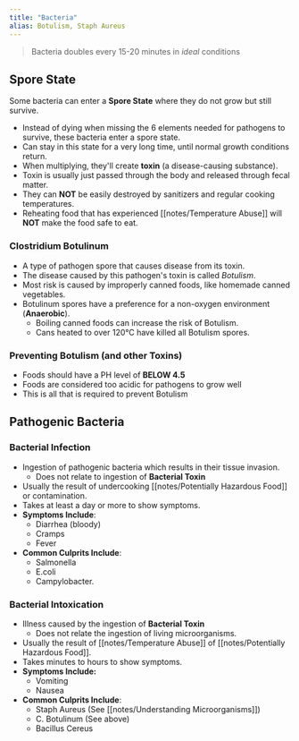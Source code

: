 ```yaml
---
title: "Bacteria"
alias: Botulism, Staph Aureus
---
```


> Bacteria doubles every 15-20 minutes in *ideal* conditions

## Spore State

Some bacteria can enter a **Spore State** where they do not grow but still survive.

* Instead of dying when missing the 6 elements needed for pathogens to survive, these bacteria enter a spore state.
* Can stay in this state for a very long time, until normal growth conditions return.
* When multiplying, they'll create **toxin** (a disease-causing substance).
* Toxin is usually just passed through the body and released through fecal matter.
* They can **NOT** be easily destroyed by sanitizers and regular cooking temperatures.
* Reheating food that has experienced [[notes/Temperature Abuse]] will **NOT** make the food safe to eat.

### Clostridium Botulinum
* A type of pathogen spore that causes disease from its toxin.
* The disease caused by this pathogen's toxin is called *Botulism*.
* Most risk is caused by improperly canned foods, like homemade canned vegetables.
* Botulinum spores have a preference for a non-oxygen environment (**Anaerobic**).
	* Boiling canned foods can increase the risk of Botulism.
	* Cans heated to over 120°C have killed all Botulism spores.

### Preventing Botulism (and other Toxins)
* Foods should have a PH level of **BELOW 4.5**
* Foods are considered too acidic for pathogens to grow well
* This is all that is required to prevent Botulism

## Pathogenic Bacteria

### Bacterial Infection

* Ingestion of pathogenic bacteria which results in their tissue invasion.
	* Does not relate to ingestion of **Bacterial Toxin**
* Usually the result of undercooking [[notes/Potentially Hazardous Food]] or contamination.
* Takes at least a day or more to show symptoms.
* **Symptoms Include**: 
	* Diarrhea (bloody)
	* Cramps
	* Fever
* **Common Culprits Include**: 
	* Salmonella
	* E.coli
	* Campylobacter.

### Bacterial Intoxication

* Illness caused by the ingestion of **Bacterial Toxin**
	* Does not relate the ingestion of living microorganisms.
* Usually the result of [[notes/Temperature Abuse]] of [[notes/Potentially Hazardous Food]].
* Takes minutes to hours to show symptoms.
* **Symptoms Include:** 
	* Vomiting
	* Nausea
* **Common Culprits Include**: 
	* Staph Aureus (See [[notes/Understanding Microorganisms]])
	* C. Botulinum (See above)
	* Bacillus Cereus 